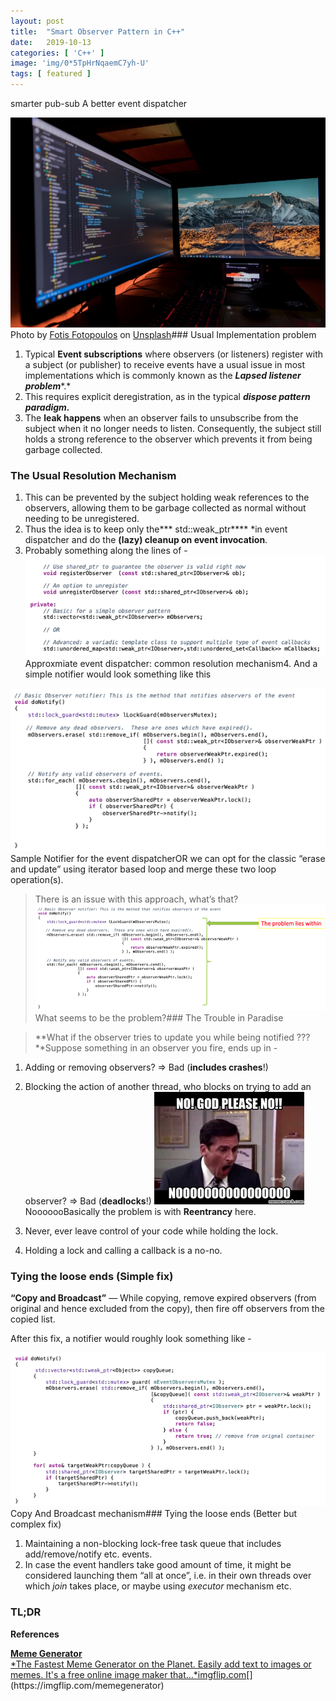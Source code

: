 ```yaml
---
layout:	post
title:	"Smart Observer Pattern in C++"
date:	2019-10-13
categories: [ 'C++' ]
image: 'img/0*5TpHrNqaemC7yh-U'
tags: [ featured ]
---
```


  smarter pub-sub A better event dispatcher

![](/img/0*5TpHrNqaemC7yh-U)Photo by [Fotis Fotopoulos](https://unsplash.com/@ffstop?utm_source=medium&utm_medium=referral) on [Unsplash](https://unsplash.com?utm_source=medium&utm_medium=referral)### Usual Implementation problem

1. Typical **Event subscriptions** where observers (or listeners) register with a subject (or publisher) to receive events have a usual issue in most implementations which is commonly known as the ***Lapsed listener problem****.*
2. This requires explicit deregistration, as in the typical ***dispose pattern paradigm.***
3. The **leak happens** when an observer fails to unsubscribe from the subject when it no longer needs to listen. Consequently, the subject still holds a strong reference to the observer which prevents it from being garbage collected.
### The Usual Resolution Mechanism

1. This can be prevented by the subject holding weak references to the observers, allowing them to be garbage collected as normal without needing to be unregistered.
2. Thus the idea is to keep only the*** std::weak\_ptr**** *in event dispatcher and do the **(lazy) cleanup on event invocation**.
3. Probably something along the lines of -
![](/img/1*CT7cfFrVE4Wg5cWPYnbKSQ.png)Approxmiate event dispatcher: common resolution mechanism4. And a simple notifier would look something like this

![](/img/1*mL3H3spS721BbA0B2bBuNw.png)Sample Notifier for the event dispatcherOR we can opt for the classic “erase and update” using iterator based loop and merge these two loop operation(s).


> There is an issue with this approach, what’s that?![](/img/1*3zb5di6F074tfgGhQ_Q1-w.png)What seems to be the problem?### The Trouble in Paradise


> **What if the observer tries to update you while being notified ???**Suppose something in an observer you fire, ends up in -

1. Adding or removing observers? => Bad (**includes crashes**!)
2. Blocking the action of another thread, who blocks on trying to add an observer? => Bad (**deadlocks**!)
![](/img/1*IQoHqec3aVyY9i84tytCYQ.png)NooooooBasically the problem is with **Reentrancy** here.

1. Never, ever leave control of your code while holding the lock.
2. Holding a lock and calling a callback is a no-no.
### Tying the loose ends (Simple fix)

**“Copy and Broadcast”** — While copying, remove expired observers (from original and hence excluded from the copy), then fire off observers from the copied list.

After this fix, a notifier would roughly look something like -

![](/img/1*MKc-QgKtFgeZsAPZv9c0Gg.png)Copy And Broadcast mechanism### Tying the loose ends (Better but complex fix)

1. Maintaining a non-blocking lock-free task queue that includes add/remove/notify etc. events.
2. In case the event handlers take good amount of time, it might be considered launching them “all at once”, i.e. in their own threads over which *join* takes place, or maybe using *executor* mechanism etc.
### TL;DR

**References**

[**Meme Generator**  
*The Fastest Meme Generator on the Planet. Easily add text to images or memes. It's a free online image maker that…*imgflip.com](https://imgflip.com/memegenerator "https://imgflip.com/memegenerator")[](https://imgflip.com/memegenerator)  